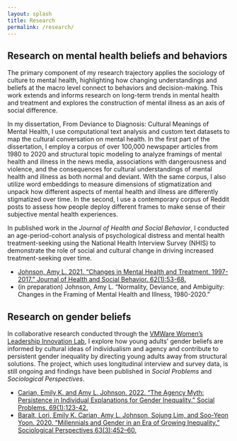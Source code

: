 ```yaml
---
layout: splash
title: Research
permalink: /research/
---
```


## Research on mental health beliefs and behaviors

The primary component of my research trajectory applies the sociology of culture to mental health, highlighting how changing understandings and beliefs at the macro level connect to behaviors and decision-making. This work extends and informs research on long-term trends in mental health and treatment and explores the construction of mental illness as an axis of social difference.

In my dissertation, From Deviance to Diagnosis: Cultural Meanings of Mental Health, I use computational text analysis and custom text datasets to map the cultural conversation on mental health. In the first part of the dissertation, I employ a corpus of over 100,000 newspaper articles from 1980 to 2020 and structural topic modeling to analyze framings of mental health and illness in the news media, associations with dangerousness and violence, and the consequences for cultural understandings of mental health and illness as both normal and deviant. With the same corpus, I also utilize word embeddings to measure dimensions of stigmatization and unpack how different aspects of mental health and illness are differently stigmatized over time. In the second, I use a contemporary corpus of Reddit posts to assess how people deploy different frames to make sense of their subjective mental health experiences.

In published work in the *Journal of Health and Social Behavior*, I conducted an age-period-cohort analysis of psychological distress and mental health treatment-seeking using the National Health Interview Survey (NHIS) to demonstrate the role of social and cultural change in driving increased treatment-seeking over time. 

- [Johnson, Amy L. 2021. “Changes in Mental Health and Treatment, 1997-2017.” Journal of Health and Social Behavior. 62(1):53-68.](https://doi.org/10.1177/0022146520984136)
- (in preparation) Johnson, Amy L. “Normality, Deviance, and Ambiguity: Changes in the Framing of Mental Health and Illness, 1980-2020.”

## Research on gender beliefs

In collaborative research conducted through the [VMWare Women’s Leadership Innovation Lab](https://womensleadership.stanford.edu/), I explore how young adults’ gender beliefs are informed by cultural ideas of individualism and agency and contribute to persistent gender inequality by directing young adults away from structural solutions. The project, which uses longitudinal interview and survey data, is still ongoing and findings have been published in *Social Problems* and *Sociological Perspectives*.

- [Carian, Emily K. and Amy L. Johnson. 2022. “The Agency Myth: Persistence in Individual Explanations for Gender Inequality.” Social Problems. 69(1):123-42.](https://doi.org/10.1093/socpro/spaa072)
- [Baralt, Lori, Emily K. Carian, Amy L. Johnson, Sojung Lim, and Soo-Yeon Yoon. 2020. “Millennials and Gender in an Era of Growing Inequality.” Sociological Perspectives 63(3):452–60.](https://href.li/?https://doi.org/10.1177/0731121420915870)

